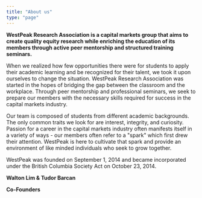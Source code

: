 ```yaml
---
title: "About us"
type: "page"
---
```


**WestPeak Research Association is a capital markets group that aims to create quality equity research while enriching the education of its members through active peer mentorship and structured training seminars.**
 

When we realized how few opportunities there were for students to apply their academic learning and be recognized for their talent, we took it upon ourselves to change the situation. WestPeak Research Association was started in the hopes of bridging the gap between the classroom and the workplace. Through peer mentorship and professional seminars, we seek to prepare our members with the necessary skills required for success in the capital markets industry.

 
Our team is composed of students from different academic backgrounds. The only common traits we look for are interest, integrity, and curiosity. Passion for a career in the capital markets industry often manifests itself in a variety of ways - our members often refer to a "spark" which first drew their attention. WestPeak is here to cultivate that spark and provide an environment of like minded individuals who seek to grow together.

 
WestPeak was founded on September 1, 2014 and became incorporated under the British Columbia Society Act on October 23, 2014. 


**Walton Lim & Tudor Barcan**

**Co-Founders**